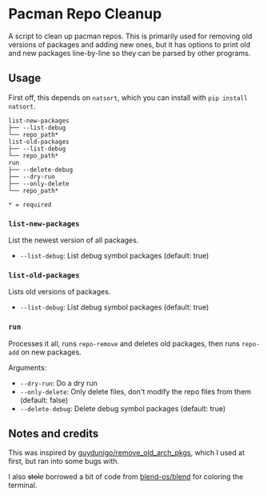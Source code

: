 # Pacman Repo Cleanup

A script to clean up pacman repos. This is primarily used for removing old versions of packages and adding new ones, but it has options to print old and new packages line-by-line so they can be parsed by other programs.

## Usage

First off, this depends on `natsort`, which you can install with `pip install natsort`.

```text
list-new-packages
├── --list-debug
└── repo_path*
list-old-packages
├── --list-debug
└── repo_path*
run
├── --delete-debug
├── --dry-run
├── --only-delete
└── repo_path*

* = required
```

### `list-new-packages`

List the newest version of all packages.

- `--list-debug`: List debug symbol packages (default: true)

### `list-old-packages`

Lists old versions of packages.

- `--list-debug`: List debug symbol packages (default: true)

### `run`

Processes it all, runs `repo-remove` and deletes old packages, then runs `repo-add` on new packages.

Arguments:

- `--dry-run`: Do a dry run
- `--only-delete`: Only delete files, don't modify the repo files from them (default: false)
- `--delete-debug`: Delete debug symbol packages (default: true)

## Notes and credits

This was inspired by [guydunigo/remove_old_arch_pkgs](https://github.com/guydunigo/remove_old_arch_pkgs), which I used at first, but ran into some bugs with.

I also ~~stole~~ borrowed a bit of code from [blend-os/blend](https://github.com/blend-os/blend) for coloring the terminal.

